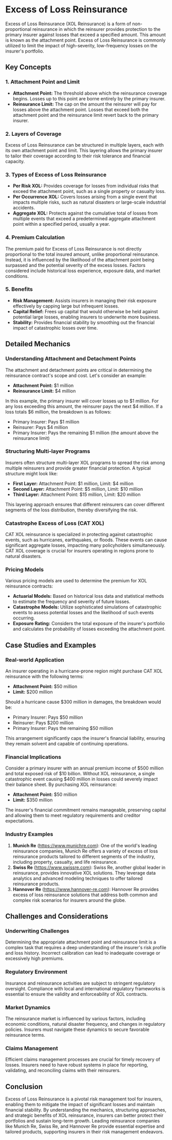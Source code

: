 # Excess of Loss Reinsurance

Excess of Loss Reinsurance (XOL Reinsurance) is a form of non-proportional reinsurance in which the reinsurer provides protection to the primary insurer against losses that exceed a specified amount. This amount is known as the attachment point. Excess of Loss Reinsurance is commonly utilized to limit the impact of high-severity, low-frequency losses on the insurer's portfolio.

## Key Concepts

### 1. Attachment Point and Limit
- **Attachment Point:** The threshold above which the reinsurance coverage begins. Losses up to this point are borne entirely by the primary insurer.
- **Reinsurance Limit:** The cap on the amount the reinsurer will pay for losses above the attachment point. Losses that exceed both the attachment point and the reinsurance limit revert back to the primary insurer.

### 2. Layers of Coverage
Excess of Loss Reinsurance can be structured in multiple layers, each with its own attachment point and limit. This layering allows the primary insurer to tailor their coverage according to their risk tolerance and financial capacity.

### 3. Types of Excess of Loss Reinsurance
- **Per Risk XOL:** Provides coverage for losses from individual risks that exceed the attachment point, such as a single property or casualty loss.
- **Per Occurrence XOL:** Covers losses arising from a single event that impacts multiple risks, such as natural disasters or large-scale industrial accidents.
- **Aggregate XOL:** Protects against the cumulative total of losses from multiple events that exceed a predetermined aggregate attachment point within a specified period, usually a year.

### 4. Premium Calculation
The premium paid for Excess of Loss Reinsurance is not directly proportional to the total insured amount, unlike proportional reinsurance. Instead, it is influenced by the likelihood of the attachment point being surpassed and the potential severity of the excess losses. Factors considered include historical loss experience, exposure data, and market conditions.

### 5. Benefits
- **Risk Management:** Assists insurers in managing their risk exposure effectively by capping large but infrequent losses.
- **Capital Relief:** Frees up capital that would otherwise be held against potential large losses, enabling insurers to underwrite more business.
- **Stability:** Provides financial stability by smoothing out the financial impact of catastrophic losses over time.

## Detailed Mechanics

### Understanding Attachment and Detachment Points
The attachment and detachment points are critical in determining the reinsurance contract's scope and cost. Let's consider an example:

- **Attachment Point:** $1 million
- **Reinsurance Limit:** $4 million

In this example, the primary insurer will cover losses up to $1 million. For any loss exceeding this amount, the reinsurer pays the next $4 million. If a loss totals $6 million, the breakdown is as follows:
- Primary Insurer: Pays $1 million
- Reinsurer: Pays $4 million
- Primary Insurer: Pays the remaining $1 million (the amount above the reinsurance limit)

### Structuring Multi-layer Programs
Insurers often structure multi-layer XOL programs to spread the risk among multiple reinsurers and provide greater financial protection. A typical structure might look like:

- **First Layer:** Attachment Point: $1 million, Limit: $4 million
- **Second Layer:** Attachment Point: $5 million, Limit: $10 million
- **Third Layer:** Attachment Point: $15 million, Limit: $20 million

This layering approach ensures that different reinsurers can cover different segments of the loss distribution, thereby diversifying the risk.

### Catastrophe Excess of Loss (CAT XOL)
CAT XOL reinsurance is specialized in protecting against catastrophic events, such as hurricanes, earthquakes, or floods. These events can cause significant aggregate losses, impacting many policyholders simultaneously. CAT XOL coverage is crucial for insurers operating in regions prone to natural disasters.

### Pricing Models
Various pricing models are used to determine the premium for XOL reinsurance contracts:

- **Actuarial Models:** Based on historical loss data and statistical methods to estimate the frequency and severity of future losses.
- **Catastrophe Models:** Utilize sophisticated simulations of catastrophic events to assess potential losses and the likelihood of such events occurring.
- **Exposure Rating:** Considers the total exposure of the insurer's portfolio and calculates the probability of losses exceeding the attachment point.

## Case Studies and Examples

### Real-world Application
An insurer operating in a hurricane-prone region might purchase CAT XOL reinsurance with the following terms:

- **Attachment Point:** $50 million
- **Limit:** $200 million

Should a hurricane cause $300 million in damages, the breakdown would be:

- Primary Insurer: Pays $50 million
- Reinsurer: Pays $200 million
- Primary Insurer: Pays the remaining $50 million

This arrangement significantly caps the insurer's financial liability, ensuring they remain solvent and capable of continuing operations.

### Financial Implications
Consider a primary insurer with an annual premium income of $500 million and total exposed risk of $10 billion. Without XOL reinsurance, a single catastrophic event causing $400 million in losses could severely impact their balance sheet. By purchasing XOL reinsurance:

- **Attachment Point:** $50 million
- **Limit:** $350 million

The insurer's financial commitment remains manageable, preserving capital and allowing them to meet regulatory requirements and creditor expectations.

### Industry Examples
1. **Munich Re** (https://www.munichre.com): One of the world's leading reinsurance companies, Munich Re offers a variety of excess of loss reinsurance products tailored to different segments of the industry, including property, casualty, and life reinsurance.
2. **Swiss Re** (https://www.swissre.com): Swiss Re, another global leader in reinsurance, provides innovative XOL solutions. They leverage data analytics and advanced modeling techniques to offer tailored reinsurance products.
3. **Hannover Re** (https://www.hannover-re.com): Hannover Re provides excess of loss reinsurance solutions that address both common and complex risk scenarios for insurers around the globe.

## Challenges and Considerations

### Underwriting Challenges
Determining the appropriate attachment point and reinsurance limit is a complex task that requires a deep understanding of the insurer's risk profile and loss history. Incorrect calibration can lead to inadequate coverage or excessively high premiums.

### Regulatory Environment
Insurance and reinsurance activities are subject to stringent regulatory oversight. Compliance with local and international regulatory frameworks is essential to ensure the validity and enforceability of XOL contracts.

### Market Dynamics
The reinsurance market is influenced by various factors, including economic conditions, natural disaster frequency, and changes in regulatory policies. Insurers must navigate these dynamics to secure favorable reinsurance terms.

### Claims Management
Efficient claims management processes are crucial for timely recovery of losses. Insurers need to have robust systems in place for reporting, validating, and reconciling claims with their reinsurers.

## Conclusion

Excess of Loss Reinsurance is a pivotal risk management tool for insurers, enabling them to mitigate the impact of significant losses and maintain financial stability. By understanding the mechanics, structuring approaches, and strategic benefits of XOL reinsurance, insurers can better protect their portfolios and sustain long-term growth. Leading reinsurance companies like Munich Re, Swiss Re, and Hannover Re provide essential expertise and tailored products, supporting insurers in their risk management endeavors.